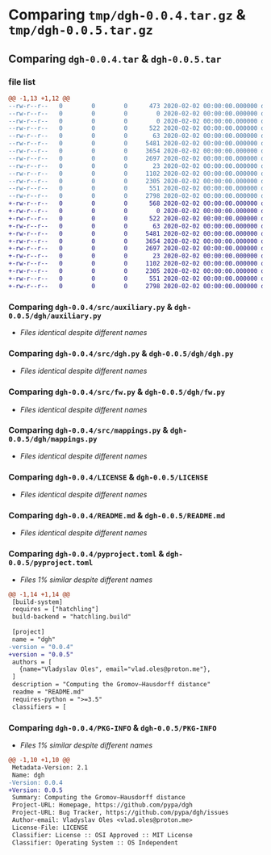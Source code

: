 # Comparing `tmp/dgh-0.0.4.tar.gz` & `tmp/dgh-0.0.5.tar.gz`

## Comparing `dgh-0.0.4.tar` & `dgh-0.0.5.tar`

### file list

```diff
@@ -1,13 +1,12 @@
--rw-r--r--   0        0        0      473 2020-02-02 00:00:00.000000 dgh-0.0.4/CHANGELOG.md
--rw-r--r--   0        0        0        0 2020-02-02 00:00:00.000000 dgh-0.0.4/__init__.py
--rw-r--r--   0        0        0        0 2020-02-02 00:00:00.000000 dgh-0.0.4/src/__init__.py
--rw-r--r--   0        0        0      522 2020-02-02 00:00:00.000000 dgh-0.0.4/src/auxiliary.py
--rw-r--r--   0        0        0       63 2020-02-02 00:00:00.000000 dgh-0.0.4/src/constants.py
--rw-r--r--   0        0        0     5481 2020-02-02 00:00:00.000000 dgh-0.0.4/src/dgh.py
--rw-r--r--   0        0        0     3654 2020-02-02 00:00:00.000000 dgh-0.0.4/src/fw.py
--rw-r--r--   0        0        0     2697 2020-02-02 00:00:00.000000 dgh-0.0.4/src/mappings.py
--rw-r--r--   0        0        0       23 2020-02-02 00:00:00.000000 dgh-0.0.4/.gitignore
--rw-r--r--   0        0        0     1102 2020-02-02 00:00:00.000000 dgh-0.0.4/LICENSE
--rw-r--r--   0        0        0     2305 2020-02-02 00:00:00.000000 dgh-0.0.4/README.md
--rw-r--r--   0        0        0      551 2020-02-02 00:00:00.000000 dgh-0.0.4/pyproject.toml
--rw-r--r--   0        0        0     2798 2020-02-02 00:00:00.000000 dgh-0.0.4/PKG-INFO
+-rw-r--r--   0        0        0      568 2020-02-02 00:00:00.000000 dgh-0.0.5/CHANGELOG.md
+-rw-r--r--   0        0        0        0 2020-02-02 00:00:00.000000 dgh-0.0.5/dgh/__init__.py
+-rw-r--r--   0        0        0      522 2020-02-02 00:00:00.000000 dgh-0.0.5/dgh/auxiliary.py
+-rw-r--r--   0        0        0       63 2020-02-02 00:00:00.000000 dgh-0.0.5/dgh/constants.py
+-rw-r--r--   0        0        0     5481 2020-02-02 00:00:00.000000 dgh-0.0.5/dgh/dgh.py
+-rw-r--r--   0        0        0     3654 2020-02-02 00:00:00.000000 dgh-0.0.5/dgh/fw.py
+-rw-r--r--   0        0        0     2697 2020-02-02 00:00:00.000000 dgh-0.0.5/dgh/mappings.py
+-rw-r--r--   0        0        0       23 2020-02-02 00:00:00.000000 dgh-0.0.5/.gitignore
+-rw-r--r--   0        0        0     1102 2020-02-02 00:00:00.000000 dgh-0.0.5/LICENSE
+-rw-r--r--   0        0        0     2305 2020-02-02 00:00:00.000000 dgh-0.0.5/README.md
+-rw-r--r--   0        0        0      551 2020-02-02 00:00:00.000000 dgh-0.0.5/pyproject.toml
+-rw-r--r--   0        0        0     2798 2020-02-02 00:00:00.000000 dgh-0.0.5/PKG-INFO
```

### Comparing `dgh-0.0.4/src/auxiliary.py` & `dgh-0.0.5/dgh/auxiliary.py`

 * *Files identical despite different names*

### Comparing `dgh-0.0.4/src/dgh.py` & `dgh-0.0.5/dgh/dgh.py`

 * *Files identical despite different names*

### Comparing `dgh-0.0.4/src/fw.py` & `dgh-0.0.5/dgh/fw.py`

 * *Files identical despite different names*

### Comparing `dgh-0.0.4/src/mappings.py` & `dgh-0.0.5/dgh/mappings.py`

 * *Files identical despite different names*

### Comparing `dgh-0.0.4/LICENSE` & `dgh-0.0.5/LICENSE`

 * *Files identical despite different names*

### Comparing `dgh-0.0.4/README.md` & `dgh-0.0.5/README.md`

 * *Files identical despite different names*

### Comparing `dgh-0.0.4/pyproject.toml` & `dgh-0.0.5/pyproject.toml`

 * *Files 1% similar despite different names*

```diff
@@ -1,14 +1,14 @@
 [build-system]
 requires = ["hatchling"]
 build-backend = "hatchling.build"
 
 [project]
 name = "dgh"
-version = "0.0.4"
+version = "0.0.5"
 authors = [
   {name="Vladyslav Oles", email="vlad.oles@proton.me"},
 ]
 description = "Computing the Gromov–Hausdorff distance"
 readme = "README.md"
 requires-python = ">=3.5"
 classifiers = [
```

### Comparing `dgh-0.0.4/PKG-INFO` & `dgh-0.0.5/PKG-INFO`

 * *Files 1% similar despite different names*

```diff
@@ -1,10 +1,10 @@
 Metadata-Version: 2.1
 Name: dgh
-Version: 0.0.4
+Version: 0.0.5
 Summary: Computing the Gromov–Hausdorff distance
 Project-URL: Homepage, https://github.com/pypa/dgh
 Project-URL: Bug Tracker, https://github.com/pypa/dgh/issues
 Author-email: Vladyslav Oles <vlad.oles@proton.me>
 License-File: LICENSE
 Classifier: License :: OSI Approved :: MIT License
 Classifier: Operating System :: OS Independent
```

